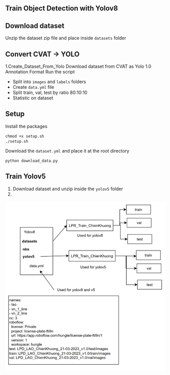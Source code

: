 ## Train Object Detection with Yolov8

## Download dataset
Unzip the dataset zip file and place inside `datasets` folder

## Convert CVAT -> YOLO
1.Create_Dataset_From_Yolo
Download dataset from CVAT as Yolo 1.0 Annotation Format
Run the script
- Split into `images` and `labels` folders 
- Create `data.yml` file 
- Split train, val, test by ratio 80:10:10
- Statistic on dataset

## Setup
Install the packages
```
chmod +x setup.sh
./setup.sh
```
Download the `dataset.yml` and place it at the root directory
```
python download_data.py
```

## Train Yolov5 
1. Download dataset and unzip inside the `yolov5` folder
2. 


![Alt text](images/2023-03-22_00-28.png)